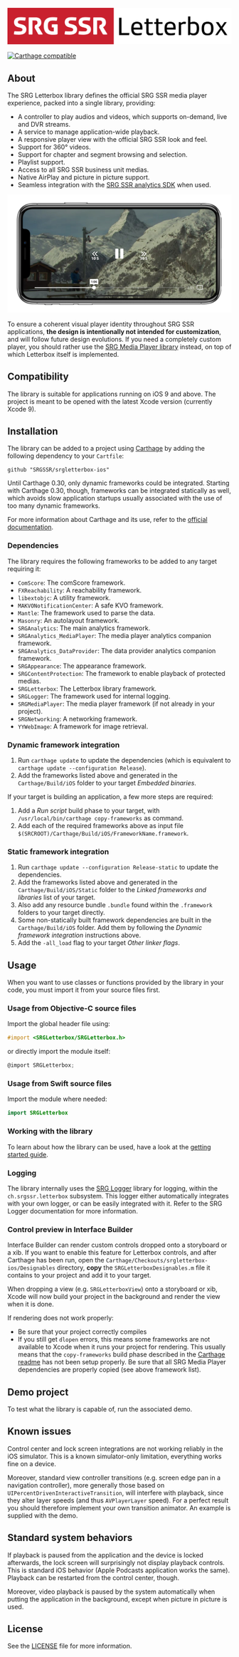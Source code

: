 <p align="center"><img src="README-images/logo.png"/></p>

[![Carthage compatible](https://img.shields.io/badge/Carthage-compatible-4BC51D.svg?style=flat)](https://github.com/Carthage/Carthage)

## About

The SRG Letterbox library defines the official SRG SSR media player experience, packed into a single library, providing:

* A controller to play audios and videos, which supports on-demand, live and DVR streams.
* A service to manage application-wide playback. 
* A responsive player view with the official SRG SSR look and feel.
* Support for 360° videos.
* Support for chapter and segment browsing and selection. 
* Playlist support.
* Access to all SRG SSR business unit medias.
* Native AirPlay and picture in picture support.
* Seamless integration with the [SRG SSR analytics SDK](https://github.com/SRGSSR/srganalytics-ios) when used.

<p align="center"><img src="README-images/letterbox.jpg"/></p>

To ensure a coherent visual player identity throughout SRG SSR applications, **the design is intentionally not intended for customization**, and will follow future design evolutions. If you need a completely custom player, you should rather use the [SRG Media Player library](https://github.com/SRGSSR/SRGMediaPlayer-iOS) instead, on top of which Letterbox itself is implemented.

## Compatibility

The library is suitable for applications running on iOS 9 and above. The project is meant to be opened with the latest Xcode version (currently Xcode 9).

## Installation

The library can be added to a project using [Carthage](https://github.com/Carthage/Carthage) by adding the following dependency to your `Cartfile`:
    
```
github "SRGSSR/srgletterbox-ios"
```

Until Carthage 0.30, only dynamic frameworks could be integrated. Starting with Carthage 0.30, though, frameworks can be integrated statically as well, which avoids slow application startups usually associated with the use of too many dynamic frameworks.

For more information about Carthage and its use, refer to the [official documentation](https://github.com/Carthage/Carthage).

### Dependencies

The library requires the following frameworks to be added to any target requiring it:

* `ComScore`: The comScore framework.
* `FXReachability`: A reachability framework.
* `libextobjc`: A utility framework.
* `MAKVONotificationCenter`: A safe KVO framework.
* `Mantle`:  The framework used to parse the data.
* `Masonry`: An autolayout framework.
* `SRGAnalytics`: The main analytics framework.
* `SRGAnalytics_MediaPlayer`: The media player analytics companion framework.
* `SRGAnalytics_DataProvider`: The data provider analytics companion framework.
* `SRGAppearance`: The appearance framework.
* `SRGContentProtection`: The framework to enable playback of protected medias.
* `SRGLetterbox`: The Letterbox library framework.
* `SRGLogger`: The framework used for internal logging.
* `SRGMediaPlayer`: The media player framework (if not already in your project).
* `SRGNetworking`: A networking framework.
* `YYWebImage`: A framework for image retrieval.

### Dynamic framework integration

1. Run `carthage update` to update the dependencies (which is equivalent to `carthage update --configuration Release`). 
2. Add the frameworks listed above and generated in the `Carthage/Build/iOS` folder to your target _Embedded binaries_.

If your target is building an application, a few more steps are required:

1. Add a _Run script_ build phase to your target, with `/usr/local/bin/carthage copy-frameworks` as command.
2. Add each of the required frameworks above as input file `$(SRCROOT)/Carthage/Build/iOS/FrameworkName.framework`.

### Static framework integration

1. Run `carthage update --configuration Release-static` to update the dependencies. 
2. Add the frameworks listed above and generated in the `Carthage/Build/iOS/Static` folder to the _Linked frameworks and libraries_ list of your target.
3. Also add any resource bundle `.bundle` found within the `.framework` folders to your target directly.
4. Some non-statically built framework dependencies are built in the `Carthage/Build/iOS` folder. Add them by following the _Dynamic framework integration_ instructions above.
5. Add the `-all_load` flag to your target _Other linker flags_.

## Usage

When you want to use classes or functions provided by the library in your code, you must import it from your source files first.

### Usage from Objective-C source files

Import the global header file using:

```objective-c
#import <SRGLetterbox/SRGLetterbox.h>
```

or directly import the module itself:

```objective-c
@import SRGLetterbox;
```

### Usage from Swift source files

Import the module where needed:

```swift
import SRGLetterbox
```

### Working with the library

To learn about how the library can be used, have a look at the [getting started guide](Getting-started.md).

### Logging

The library internally uses the [SRG Logger](https://github.com/SRGSSR/srglogger-ios) library for logging, within the `ch.srgssr.letterbox` subsystem. This logger either automatically integrates with your own logger, or can be easily integrated with it. Refer to the SRG Logger documentation for more information.

### Control preview in Interface Builder

Interface Builder can render custom controls dropped onto a storyboard or a xib. If you want to enable this feature for Letterbox controls, and after Carthage has been run, open the `Carthage/Checkouts/srgletterbox-ios/Designables` directory, **copy** the `SRGLetterboxDesignables.m` file it contains to your project and add it to your target.

When dropping a view (e.g. `SRGLetterboxView`) onto a storyboard or xib, Xcode will now build your project in the background and render the view when it is done.

If rendering does not work properly:

* Be sure that your project correctly compiles
* If you still get `dlopen` errors, this means some frameworks are not available to Xcode when it runs your project for rendering. This usually means that the `copy-frameworks` build phase described in the [Carthage readme](https://github.com/Carthage/Carthage#getting-started) has not been setup properly. Be sure that all SRG Media Player dependencies are properly copied (see above framework list).

## Demo project

To test what the library is capable of, run the associated demo.

## Known issues

Control center and lock screen integrations are not working reliably in the iOS simulator. This is a known simulator-only limitation, everything works fine on a device. 

Moreover, standard view controller transitions (e.g. screen edge pan in a navigation controller), more generally those based on `UIPercentDrivenInteractiveTransition`, will interfere with playback, since they alter layer speeds (and thus `AVPlayerLayer` speed). For a perfect result you should therefore implement your own transition animator. An example is supplied with the demo.

## Standard system behaviors

If playback is paused from the application and the device is locked afterwards, the lock screen will surprisingly not display playback controls. This is standard iOS behavior (Apple Podcasts application works the same). Playback can be restarted from the control center, though.

Moreover, video playback is paused by the system automatically when putting the application in the background, except when picture in picture is used.

## License

See the [LICENSE](../LICENSE) file for more information.
